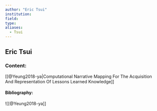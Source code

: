 ```yaml
---
author: "Eric Tsui"
institution:
field:
type:
aliases:
  - Tsui
---
```


## Eric Tsui

### Content:
[[@Yeung2018-ya|Computational Narrative Mapping For The Acquisition And Representation Of Lessons Learned Knowledge]]

#### Bibliography:

![[@Yeung2018-ya]]